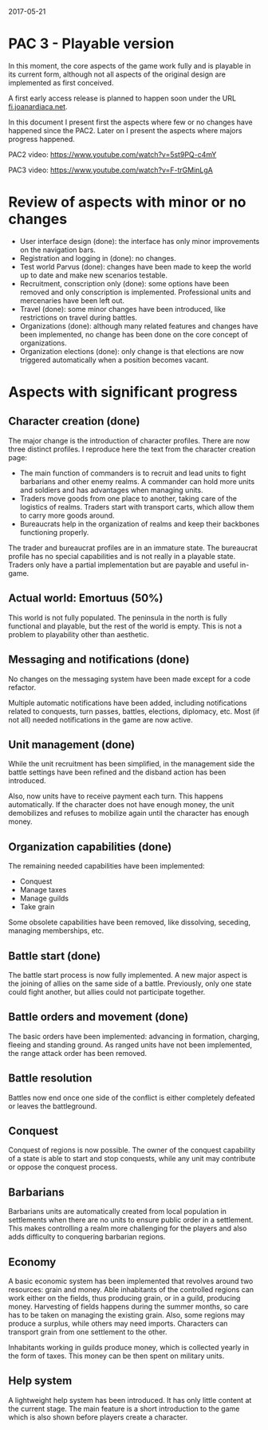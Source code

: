 2017-05-21

# PAC 3 - Playable version

In this moment, the core aspects of the game work fully and is playable
in its current form, although not all aspects of the original design
are implemented as first conceived.

A first early access release is planned to happen soon under the URL
[fi.joanardiaca.net][1].

In this document I present first the aspects where few or no changes
have happened since the PAC2. Later on I present the aspects where
majors progress happened.

PAC2 video: https://www.youtube.com/watch?v=5st9PQ-c4mY

PAC3 video: https://www.youtube.com/watch?v=F-trGMinLgA

# Review of aspects with minor or no changes

 - User interface design (done): the interface has only minor
 improvements on the navigation bars.
 - Registration and logging in (done): no changes.
 - Test world Parvus (done): changes have been made to keep the world
 up to date and make new scenarios testable.
 - Recruitment, conscription only (done): some options have been removed
 and only conscription is implemented. Professional units and
 mercenaries have been left out.
 - Travel (done): some minor changes have been introduced, like
 restrictions on travel during battles.
 - Organizations (done): although many related features and changes
 have been implemented, no change has been done on the core concept
 of organizations.
 - Organization elections (done): only change is that elections are
 now triggered automatically when a position becomes vacant.

# Aspects with significant progress

## Character creation (done)

The major change is the introduction of character profiles. There are
now three distinct profiles. I reproduce here the text from the
character creation page:

 - The main function of commanders is to recruit and lead units to fight
 barbarians and other enemy realms. A commander can hold more units and
 soldiers and has advantages when managing units.
 - Traders move goods from one place to another, taking care of the
 logistics of realms. Traders start with transport carts, which allow
 them to carry more goods around.
 - Bureaucrats help in the organization of realms and keep their
 backbones functioning properly.

The trader and bureaucrat profiles are in an immature state. The
bureaucrat profile has no special capabilities and is not really
in a playable state. Traders only have a partial implementation but
are payable and useful in-game.

## Actual world: Emortuus (50%)

This world is not fully populated. The peninsula in the north is fully
functional and playable, but the rest of the world is empty. This is
not a problem to playability other than aesthetic.

## Messaging and notifications (done)

No changes on the messaging system have been made except for a code
refactor.

Multiple automatic notifications have been added, including
notifications related to conquests, turn passes, battles,
elections, diplomacy, etc. Most (if not all) needed notifications
in the game are now active.

## Unit management (done)

While the unit recruitment has been simplified, in the management side
the battle settings have been refined and the disband action has been
introduced.

Also, now units have to receive payment each turn. This happens
automatically. If the character does not have enough money, the
unit demobilizes and refuses to mobilize again until the character
has enough money.

## Organization capabilities (done)

The remaining needed capabilities have been implemented:

- Conquest
- Manage taxes
- Manage guilds
- Take grain

Some obsolete capabilities have been removed, like dissolving,
seceding, managing memberships, etc.

## Battle start (done)

The battle start process is now fully implemented. A new major aspect
is the joining of allies on the same side of a battle. Previously,
only one state could fight another, but allies could not participate
together.

## Battle orders and movement (done)

The basic orders have been implemented: advancing in formation,
charging, fleeing and standing ground. As ranged units have not been
implemented, the range attack order has been removed.

## Battle resolution

Battles now end once one side of the conflict is either completely
defeated or leaves the battleground.

## Conquest

Conquest of regions is now possible. The owner of the conquest
capability of a state is able to start and stop conquests, while
any unit may contribute or oppose the conquest process.

## Barbarians

Barbarians units are automatically created from local population in
settlements when there are no units to ensure public order in a
settlement. This makes controlling a realm more challenging for the
players and also adds difficulty to conquering barbarian regions.

## Economy

A basic economic system has been implemented that revolves around two
resources: grain and money. Able inhabitants of the controlled
regions can work either on the fields, thus producing grain, or in
a guild, producing money. Harvesting of fields happens during the
summer months, so care has to be taken on managing the existing grain.
Also, some regions may produce a surplus, while others may need imports.
Characters can transport grain from one settlement to the other.

Inhabitants working in guilds produce money, which is collected yearly
in the form of taxes. This money can be then spent on military units.

## Help system

A lightweight help system has been introduced. It has only little
content at the current stage. The main feature is a short introduction
to the game which is also shown before players create a character.

[1]: http://fi.joanardiaca.net
